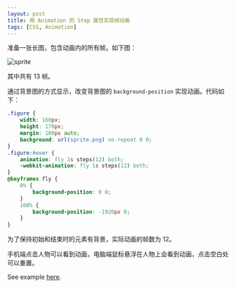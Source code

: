 ```yaml
---
layout: post
title: 用 Animation 的 Step 属性实现帧动画
tags: [CSS, Animation]
---
```


准备一张长图，包含动画内的所有帧。如下图：

![sprite](https://vivaxy.github.io/course/cascading-style-sheets/animation-steps/sprite.png)

其中共有 13 帧。

通过背景图的方式显示，改变背景图的 `background-position` 实现动画。代码如下：

```css
.figure {
    width: 160px;
    height: 170px;
    margin: 100px auto;
    background: url(sprite.png) no-repeat 0 0;
}
.figure:hover {
    animation: fly 1s steps(12) both;
    -webkit-animation: fly 1s steps(12) both;
}
@keyframes fly {
    0% {
        background-position: 0 0;
    }
    100% {
        background-position: -1920px 0;
    }
}
```

为了保持初始和结束时的元素有背景，实际动画的帧数为 12。

手机端点击人物可以看到动画，电脑端鼠标悬浮在人物上会看到动画，点击空白处可以重置。

See example [here](https://vivaxy.github.io/course/cascading-style-sheets/animation-steps/).
